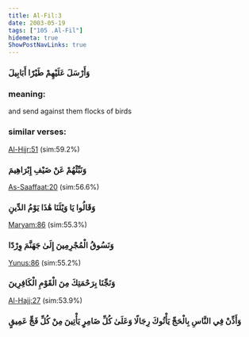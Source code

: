 ```yaml
---
title: Al-Fil:3
date: 2003-05-19
tags: ["105 .Al-Fil"]
hidemeta: true 
ShowPostNavLinks: true 
---
```

### وَأَرْسَلَ عَلَيْهِمْ طَيْرًا أَبَابِيلَ
### meaning: 
and send against them flocks of birds
### similar verses: 

[Al-Hijr:51](/15/51) (sim:59.2%)

### وَنَبِّئْهُمْ عَنْ ضَيْفِ إِبْرَاهِيمَ

[As-Saaffaat:20](/37/20) (sim:56.6%)

### وَقَالُوا يَا وَيْلَنَا هَٰذَا يَوْمُ الدِّينِ

[Maryam:86](/19/86) (sim:55.3%)

### وَنَسُوقُ الْمُجْرِمِينَ إِلَىٰ جَهَنَّمَ وِرْدًا

[Yunus:86](/10/86) (sim:55.2%)

### وَنَجِّنَا بِرَحْمَتِكَ مِنَ الْقَوْمِ الْكَافِرِينَ

[Al-Hajj:27](/22/27) (sim:53.9%)

### وَأَذِّنْ فِي النَّاسِ بِالْحَجِّ يَأْتُوكَ رِجَالًا وَعَلَىٰ كُلِّ ضَامِرٍ يَأْتِينَ مِنْ كُلِّ فَجٍّ عَمِيقٍ
